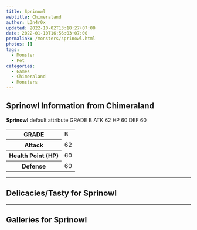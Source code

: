 ```yaml
---
title: Sprinowl
webtitle: Chimeraland
author: L3n4r0x
updated: 2022-10-02T13:18:27+07:00
date: 2022-01-10T16:56:03+07:00
permalink: /monsters/sprinowl.html
photos: []
tags:
  - Monster
  - Pet
categories:
  - Games
  - Chimeraland
  - Monsters
---
```


<section id="bootstrap-wrapper"><link rel="stylesheet" href="https://cdn.statically.io/gh/dimaslanjaka/Web-Manajemen/40ac3225/css/bootstrap-4.5-wrapper.css"/><h1>Sprinowl Information from Chimeraland</h1><p><b>Sprinowl</b> default attribute GRADE B ATK 62 HP 60 DEF 60<table><tr><th>GRADE</th><td>B</td></tr><tr><th>Attack</th><td>62</td></tr><tr><th>Health Point (HP)</th><td>60</td></tr><tr><th>Defense</th><td>60</td></tr></table></p><hr/><h2>Delicacies/Tasty for Sprinowl</h2><hr/><div id="gallery"><h2>Galleries for Sprinowl</h2><div class="row"></div></div></section>
